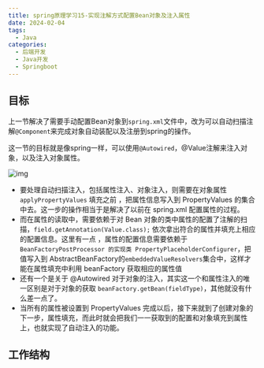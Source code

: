 ```yaml
---
title: spring原理学习15-实现注解方式配置Bean对象及注入属性
date: 2024-02-04
tags: 
  - Java
categories: 
  - 后端开发
  - Java开发
  - Springboot
---
```


## 目标

上一节解决了需要手动配置Bean对象到`spring.xml`文件中，改为可以自动扫描注解`@Component`来完成对象自动装配以及注册到spring的操作。

这一节的目标就是像spring一样，可以使用`@Autowired`，@Value注解来注入对象，以及注入对象属性。

![img](https://typora-1309665611.cos.ap-nanjing.myqcloud.com/typora/spring-15-01.png)

- 要处理自动扫描注入，包括属性注入、对象注入，则需要在对象属性 `applyPropertyValues` 填充之前 ，把属性信息写入到 PropertyValues 的集合中去。这一步的操作相当于是解决了以前在 spring.xml 配置属性的过程。
- 而在属性的读取中，需要依赖于对 Bean 对象的类中属性的配置了注解的扫描，`field.getAnnotation(Value.class);` 依次拿出符合的属性并填充上相应的配置信息。这里有一点 ，属性的配置信息需要依赖于 `BeanFactoryPostProcessor 的实现类 PropertyPlaceholderConfigurer`，把值写入到 AbstractBeanFactory的`embeddedValueResolvers`集合中，这样才能在属性填充中利用 beanFactory 获取相应的属性值
- 还有一个是关于 @Autowired 对于对象的注入，其实这一个和属性注入的唯一区别是对于对象的获取 `beanFactory.getBean(fieldType)`，其他就没有什么差一点了。
- 当所有的属性被设置到 PropertyValues 完成以后，接下来就到了创建对象的下一步，属性填充，而此时就会把我们一一获取到的配置和对象填充到属性上，也就实现了自动注入的功能。

## 工作结构



